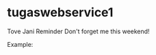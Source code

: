 # tugaswebservice1

<?xml version="1.0" encoding="UTF-8"?>
<note>
  <to>Tove</to>
  <from>Jani</from>
  <heading>Reminder</heading>
  <body>Don't forget me this weekend!</body>
</note>

<!ELEMENT element-name (#PCDATA)>

Example:

<!ELEMENT from (#PCDATA)>
